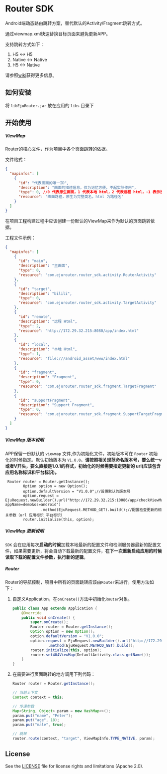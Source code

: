 # Router SDK

Android端动态路由跳转方案，替代默认的Activity/Fragment跳转方式。

通过viewmap.xml快速替换目标页面来避免更新APP。

支持跳转方式如下：

1. H5 <-> H5
2. Native <-> Native
3. H5 <-> Native

请参照[wiki](http://git.eju-inc.com/sdk-router/sdk-android/wikis/home)获得更多信息。



## 如何安装

将 `libEjuRouter.jar` 放在应用的 `libs` 目录下




## 开始使用

##### ViewMap

Router的核心文件，作为项目中各个页面跳转的依据。

文件格式：

```json
{
  "mapinfos": [
    {
      "id": "代表画面的唯一ID",
      "description": "画面的描述信息，仅为记忆方便，不起实际作用",
      "type": 0, //0 代表原生画面，1 代表本地 html，2 代表远程 html，-1 表示没有限制
      "resource": "画面路径，原生为完整类名，html 为路径名"
    }
  ]
}
```

在项目工程构建过程中应该创建一份默认的ViewMap来作为默认的页面跳转依据。

工程文件示例：

```json
{
  "mapinfos": [
    {
      "id": "main",
      "description": "主画面",
      "type": 0,
      "resource": "com.ejurouter.router_sdk.activity.RouterActivity"
    },
    {
      "id": "target",
      "description": "bilili",
      "type": 0,
      "resource": "com.ejurouter.router_sdk.activity.TargetActivity"
    },
    {
      "id": "remote",
      "description": "远程 Html",
      "type": 2,
      "resource": "http://172.29.32.215:8080/app/index.html"
    },
    {
      "id": "local",
      "description": "本地 Html",
      "type": 1,
      "resource": "file:///android_asset/www/index.html"
    },
    {
      "id": "fragment",
      "description": "Fragment",
      "type": 0,
      "resource": "com.ejurouter.router_sdk.fragment.TargetFragment"
    },
    {
      "id": "supportFragment",
      "description": "Support Fragment",
      "type": 0,
      "resource": "com.ejurouter.router_sdk.fragment.SupportTargetFragment"
    }
  ]
}
```


##### ViewMap 版本说明

APP保留一份默认的 `viewmap` 文件,作为初始化文件，初始版本可在 `Router` 初始化的时候指定。默认初始版本为 `V1.0.0`。**请按照相关规范命名版本号，要么统一v或者V开头，要么直接是1.0.1的样式，初始化的时候需要指定更新的 url(应该包含应用名称标识和平台标识)。**



	 Router router = Router.getInstance();
	        Option option = new Option();
	        option.defaultVersion = "V1.0.0";//设置默认的版本号
	        option.request = EjuRequest.newBuilder().url("http://172.29.32.215:10086/app/checkViewMap?appName=demo&os=android")
	                .method(EjuRequest.METHOD_GET).build();//配置检查更新的相关参数（url 应用标识 平台标识）
	        router.initialize(this, option);

##### ViewMap 更新说明

`SDK` 会在应用每次**启动的时候**加载本地最新的配置文件和检测服务器最新的配置文件，如果需要更新，将会自动下载最新的配置文件，**在下一次重新启动应用的时候读取下载的配置文件参数，执行新的逻辑**。

##### Router

Router的导航控制，项目中所有的页面跳转应该由`Router`来进行。使用方法如下：

1. 自定义Application，在`onCreate()`方法中初始化`Router`对象。

   ```java
   public class App extends Application {
       @Override
       public void onCreate() {
           super.onCreate();
           Router router = Router.getInstance();
           Option option = new Option();
           option.defaultVersion = "V1.0.0";
           option.request = EjuRequest.newBuilder().url("http://172.29.32.215:10086/app/checkViewMap?appName=demo&os=android")
                   .method(EjuRequest.METHOD_GET).build();
           router.initialize(this, option);
           router.set404ViewMap(DefaultActivity.class.getName());
       }
   }
   ```

2. 在需要进行页面跳转的地方调用下列代码：

   ```java
   Router router = Router.getInstance();

   // 当前上下文
   Context context = this;

   // 传递参数
   Map<String, Object> param = new HashMap<>();
   param.put("name", "Peter");
   param.put("age", 18);
   param.put("male", true);

   // 跳转
   router.route(context, "target", ViewMapInfo.TYPE_NATIVE, param);
   ```




## License

See the [LICENSE](LICENSE.md) file for license rights and limitations (Apache 2.0).

